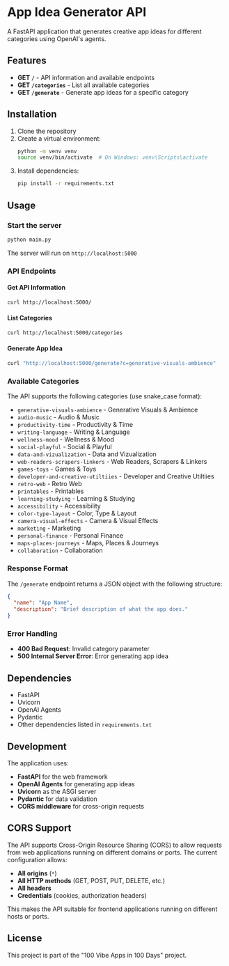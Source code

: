 # App Idea Generator API

A FastAPI application that generates creative app ideas for different categories using OpenAI's agents.

## Features

- **GET `/`** - API information and available endpoints
- **GET `/categories`** - List all available categories
- **GET `/generate`** - Generate app ideas for a specific category

## Installation

1. Clone the repository
2. Create a virtual environment:
   ```bash
   python -m venv venv
   source venv/bin/activate  # On Windows: venv\Scripts\activate
   ```
3. Install dependencies:
   ```bash
   pip install -r requirements.txt
   ```

## Usage

### Start the server

```bash
python main.py
```

The server will run on `http://localhost:5000`

### API Endpoints

#### Get API Information

```bash
curl http://localhost:5000/
```

#### List Categories

```bash
curl http://localhost:5000/categories
```

#### Generate App Idea

```bash
curl "http://localhost:5000/generate?c=generative-visuals-ambience"
```

### Available Categories

The API supports the following categories (use snake_case format):

- `generative-visuals-ambience` - Generative Visuals & Ambience
- `audio-music` - Audio & Music
- `productivity-time` - Productivity & Time
- `writing-language` - Writing & Language
- `wellness-mood` - Wellness & Mood
- `social-playful` - Social & Playful
- `data-and-vizualization` - Data and Vizualization
- `web-readers-scrapers-linkers` - Web Readers, Scrapers & Linkers
- `games-toys` - Games & Toys
- `developer-and-creative-utiltiies` - Developer and Creative Utiltiies
- `retro-web` - Retro Web
- `printables` - Printables
- `learning-studying` - Learning & Studying
- `accessibility` - Accessibility
- `color-type-layout` - Color, Type & Layout
- `camera-visual-effects` - Camera & Visual Effects
- `marketing` - Marketing
- `personal-finance` - Personal Finance
- `maps-places-journeys` - Maps, Places & Journeys
- `collaboration` - Collaboration

### Response Format

The `/generate` endpoint returns a JSON object with the following structure:

```json
{
  "name": "App Name",
  "description": "Brief description of what the app does."
}
```

### Error Handling

- **400 Bad Request**: Invalid category parameter
- **500 Internal Server Error**: Error generating app idea

## Dependencies

- FastAPI
- Uvicorn
- OpenAI Agents
- Pydantic
- Other dependencies listed in `requirements.txt`

## Development

The application uses:

- **FastAPI** for the web framework
- **OpenAI Agents** for generating app ideas
- **Uvicorn** as the ASGI server
- **Pydantic** for data validation
- **CORS middleware** for cross-origin requests

## CORS Support

The API supports Cross-Origin Resource Sharing (CORS) to allow requests from web applications running on different domains or ports. The current configuration allows:

- **All origins** (`*`)
- **All HTTP methods** (GET, POST, PUT, DELETE, etc.)
- **All headers**
- **Credentials** (cookies, authorization headers)

This makes the API suitable for frontend applications running on different hosts or ports.

## License

This project is part of the "100 Vibe Apps in 100 Days" project.
